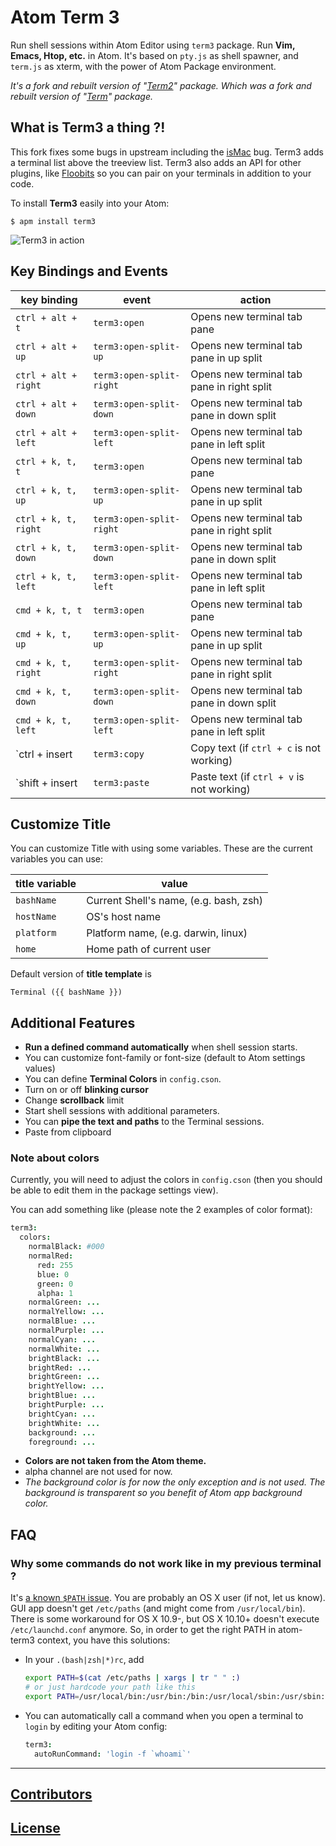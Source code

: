 # Atom Term 3

Run shell sessions within Atom Editor using `term3` package.
Run **Vim, Emacs, Htop, etc.** in Atom.
It's based on `pty.js` as shell spawner, and `term.js` as xterm, with the power
of Atom Package environment.

_It's a fork and rebuilt version of "[Term2](http://atom.io/packages/term2)" package._
_Which was a fork and rebuilt version of "[Term](http://atom.io/packages/term)" package._

## What is Term3 a thing ?!

This fork fixes some bugs in upstream including the [isMac](https://github.com/f/atom-term.js/pull/4) bug.
Term3 adds a terminal list above the treeview list.
Term3 also adds an API for other plugins, like [Floobits](https://github.com/Floobits/floobits-atom) so you can pair on your terminals in addition to your code.

To install **Term3** easily into your Atom:

```console
$ apm install term3
```
![Term3 in action](https://raw.githubusercontent.com/Floobits/atom-term3/master/static/term3.png)

## Key Bindings and Events

| key binding | event | action |
| ----------- | ----- | ------ |
| `ctrl + alt + t` | `term3:open` | Opens new terminal tab pane |
| `ctrl + alt + up`| `term3:open-split-up` | Opens new terminal tab pane in up split |
| `ctrl + alt + right`| `term3:open-split-right` | Opens new terminal tab pane in right split |
| `ctrl + alt + down`| `term3:open-split-down` | Opens new terminal tab pane in down split |
| `ctrl + alt + left`| `term3:open-split-left` | Opens new terminal tab pane in left split |
| `ctrl + k, t, t` | `term3:open` | Opens new terminal tab pane |
| `ctrl + k, t, up`| `term3:open-split-up` | Opens new terminal tab pane in up split |
| `ctrl + k, t, right`| `term3:open-split-right` | Opens new terminal tab pane in right split |
| `ctrl + k, t, down`| `term3:open-split-down` | Opens new terminal tab pane in down split |
| `ctrl + k, t, left`| `term3:open-split-left` | Opens new terminal tab pane in left split |
| `cmd + k, t, t` | `term3:open` | Opens new terminal tab pane |
| `cmd + k, t, up`| `term3:open-split-up` | Opens new terminal tab pane in up split |
| `cmd + k, t, right`| `term3:open-split-right` | Opens new terminal tab pane in right split |
| `cmd + k, t, down`| `term3:open-split-down` | Opens new terminal tab pane in down split |
| `cmd + k, t, left`| `term3:open-split-left` | Opens new terminal tab pane in left split |
| `ctrl + insert | `term3:copy` | Copy text (if `ctrl + c` is not working) |
| `shift + insert | `term3:paste` | Paste text (if `ctrl + v` is not working) |

## Customize Title

You can customize Title with using some variables. These are the current variables you can use:

| title variable | value |
| -------------- | ----- |
| `bashName` | Current Shell's name, (e.g. bash, zsh) |
| `hostName` | OS's host name |
| `platform` | Platform name, (e.g. darwin, linux) |
| `home` | Home path of current user |

Default version of **title template** is

```
Terminal ({{ bashName }})
```

## Additional Features

  - **Run a defined command automatically** when shell session starts.
  - You can customize font-family or font-size (default to Atom settings values)
  - You can define **Terminal Colors** in `config.cson`.
  - Turn on or off **blinking cursor**
  - Change **scrollback** limit
  - Start shell sessions with additional parameters.
  - You can **pipe the text and paths** to the Terminal sessions.
  - Paste from clipboard

### Note about colors

Currently, you will need to adjust the colors in `config.cson`
(then you should be able to edit them in the package settings view).

You can add something like (please note the 2 examples of color format):

```cson
term3:
  colors:
    normalBlack: #000
    normalRed:
      red: 255
      blue: 0
      green: 0
      alpha: 1
    normalGreen: ...
    normalYellow: ...
    normalBlue: ...
    normalPurple: ...
    normalCyan: ...
    normalWhite: ...
    brightBlack: ...
    brightRed: ...
    brightGreen: ...
    brightYellow: ...
    brightBlue: ...
    brightPurple: ...
    brightCyan: ...
    brightWhite: ...
    background: ...
    foreground: ...
```

- **Colors are not taken from the Atom theme.**
- alpha channel are not used for now.
- _The background color is for now the only exception and is not used.
The background is transparent so you benefit of Atom app background color._

## FAQ

### Why some commands do not work like in my previous terminal ?

It's [a known `$PATH` issue](https://github.com/floobits/atom-term3/issues/50).
You are probably an OS X user (if not, let us know).
GUI app doesn't get `/etc/paths` (and might come from `/usr/local/bin`).
There is some workaround for OS X 10.9-, but OS X 10.10+ doesn't execute
`/etc/launchd.conf` anymore.
So, in order to get the right PATH in atom-term3 context, you have this
solutions:

- In your `.(bash|zsh|*)rc`, add

  ```bash
  export PATH=$(cat /etc/paths | xargs | tr " " :)
  # or just hardcode your path like this
  export PATH=/usr/local/bin:/usr/bin:/bin:/usr/local/sbin:/usr/sbin:/sbin
  ```

- You can automatically call a command when you open a terminal to `login` by
editing your Atom config:

  ```cson
  term3:
    autoRunCommand: 'login -f `whoami`'
  ```

---

## [Contributors](https://github.com/floobits/atom-term3/graphs/contributors)

## [License](LICENSE)
